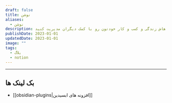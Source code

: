 ```yaml
---
draft: false
title: نوشن
aliases:
  - نوشن
description: بهتون یاد میدم که چطور با نوشن سیستم هایی بسازید که باهاش زندگی و کسب و کار خودتون رو با کمک دیگران مدیریت کنید.
publishDate: 2023-01-01
updatedDate: 2023-01-01
image: ""
tags:
  - بلاگ
  - notion
---
```





---
## بک لینک ها
- [[obsidian-plugins|افزونه های ابسیدین]]

